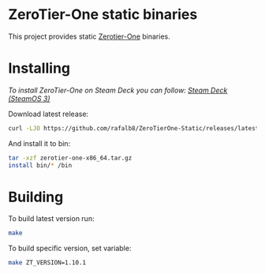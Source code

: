 # ZeroTier-One static binaries
This project provides static [Zerotier-One](https://github.com/zerotier/ZeroTierOne) binaries.

# Installing
*To install ZeroTier-One on Steam Deck you can follow: [Steam Deck (SteamOS 3)](SteamDeck.md)*

Download latest release:
```sh
curl -LJO https://github.com/rafalb8/ZeroTierOne-Static/releases/latest/download/zerotier-one-x86_64.tar.gz
```

And install it to bin:
```sh
tar -xzf zerotier-one-x86_64.tar.gz
install bin/* /bin
```
# Building
To build latest version run:
```sh
make
```
To build specific version, set variable:
```sh
make ZT_VERSION=1.10.1
```
